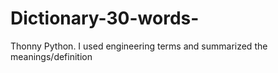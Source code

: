 # Dictionary-30-words-
Thonny Python. I used engineering terms and summarized the meanings/definition
